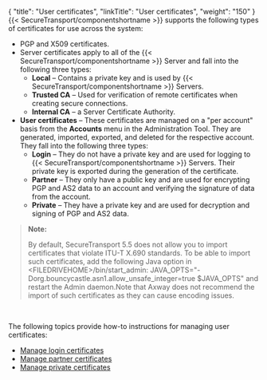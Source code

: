 {
    "title": "User certificates",
    "linkTitle": "User certificates",
    "weight": "150"
}{{< SecureTransport/componentshortname  >}} supports the following types of certificates for use across the system:

-   PGP and X509 certificates.
-   Server certificates apply to all of the {{< SecureTransport/componentshortname >}} Server and fall into the following three types:
    -   **Local** – Contains a private key and is used by {{< SecureTransport/componentshortname >}} Servers.
    -   **Trusted CA** – Used for verification of remote certificates when creating secure connections.
    -   **Internal CA** – a Server Certificate Authority.
-   **User certificates** – These certificates are managed on a "per account" basis from the **Accounts** menu in the Administration Tool. They are generated, imported, exported, and deleted for the respective account. They fall into the following three types:
    -   **Login** – They do not have a private key and are used for logging to {{< SecureTransport/componentshortname >}} Servers. Their private key is exported during the generation of the certificate.
    -   **Partner** – They only have a public key and are used for encrypting PGP and AS2 data to an account and verifying the signature of data from the account.
    -   **Private** – They have a private key and are used for decryption and signing of PGP and AS2 data.

> **Note:**
>
> By default, SecureTransport 5.5 does not allow you to import certificates that violate ITU-T X.690 standards. To be able to import such certificates, add the following Java option in &lt;FILEDRIVEHOME>/bin/start\_admin: JAVA\_OPTS="-Dorg.bouncycastle.asn1.allow\_unsafe\_integer=true $JAVA\_OPTS" and restart the Admin daemon.Note that Axway does not recommend the import of such certificates as they can cause encoding issues.

 

The following topics provide how-to instructions for managing user certificates:

-   [Manage login certificates](t_st_usercertificates)
-   [Manage partner certificates](manage-user-partner-certificates)
-   [Manage private certificates](manage-user-private-certificates)
